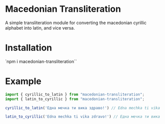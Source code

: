 # Macedonian Transliteration

A simple transliteration module for converting the macedonian cyrillic alphabet into latin, and vice versa.

# Installation

`npm i macedonian-transliteration``

# Example

```js
import { cyrillic_to_latin } from "macedonian-transliteration";
import { latin_to_cyrillic } from "macedonian-transliteration";

cyrillic_to_latin('Една мечка ти вика здраво!') // Edna mechka ti vika zdravo!

latin_to_cyrillic('Edna mechka ti vika zdravo!') // Една мечка ти вика здраво!
```
